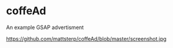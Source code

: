 # coffeAd
An example GSAP advertisment

https://github.com/mattsterp/coffeAd/blob/master/screenshot.jpg
